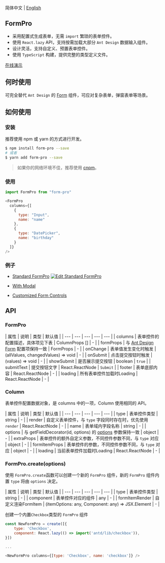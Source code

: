 简体中文 | [English](./README.md)

## FormPro

- 采用配置式生成表单，无需 `import` 繁琐的表单控件。
- 使用 `React.lazy` API，支持按需加载大部分 `Ant Design` 数据输入组件。
- 设计灵活，支持自定义、预置表单控件。
- 使用 `TypeScript` 构建，提供完整的类型定义文件。

[在线演示](https://codesandbox.io/s/standard-formpro-18usg?fontsize=14)

## 何时使用

可完全替代 `Ant Design` 的 [Form]((https://ant.design/components/form-cn/#Form)) 组件，可应对复杂表单，弹窗表单等场景。

## 如何使用

### 安装

推荐使用 npm 或 yarn 的方式进行开发。

```bash
$ npm install form-pro --save 
# 或者
$ yarn add form-pro --save
```

> 如果你的网络环境不佳，推荐使用 [cnpm](https://github.com/cnpm/cnpm)。

### 使用

```js
import FormPro from "form-pro"

<FormPro
  columns={[
    {
      type: "Input",
      name: "name"
    },
    {
      type: "DatePicker",
      name: "birthday"
    }
  ]}
/>
```

### 例子

- [Standard FormPro](https://form-pro.now.sh/?path=/story/components-formpro--standard-formpro) 
  [![Edit Standard FormPro](https://codesandbox.io/static/img/play-codesandbox.svg)](https://codesandbox.io/s/standard-formpro-18usg?fontsize=14)

- [With Modal](https://form-pro.now.sh/?path=/?path=/story/components-formpro--with-modal) 
- [Customized Form Controls](https://form-pro.now.sh/?path=/story/components-formpro--customized-form-controls) 


## API

### FormPro

| 属性 | 说明 | 类型 | 默认值 |
| --- | --- | --- | --- | --- |
| columns | 表单控件的配置描述，具体项见下表 | ColumnProps [] | - |
| formProps | 与 [Ant Design Form](https://ant.design/components/form-cn/#Form) 配置项保持一致 | FormProps | -   |
| onChange | 表单值发生变化时触发 | (allValues, changedValues) => void |  -  | 
| onSubmit | 点击提交按钮时触发 | (values) => void |  -  | 
| showSubmit | 是否展示提交按钮 | boolean |  `true`  | 
| submitText | 提交按钮文字 | React.ReactNode |  `Submit`  | 
| footer | 表单底部内容 | React.ReactNode |  -  | 
| loading | 所有表单控件加载时Loading | React.ReactNode |  -  | 

### Column

表单控件配置数据对象，是 columns 中的一项，Column 使用相同的 API。

| 属性 | 说明 | 类型 | 默认值 |
| --- | --- | --- | --- | --- |
| type | 表单控件类型 | string | - |
| render | 自定义表单控件，与 `type` 字段同时存在时，优先使用 `render` | React.ReactNode | - |
| name | 表单域内字段名称 | string | - |
| options | 与 getFieldDecorator(id, options) 的 [options](https://ant.design/components/form-cn/#getFieldDecorator(id,-options)-%E5%8F%82%E6%95%B0) 参数保持一致 | object | - |
| extraProps | 表单控件的额外自定义参数，不同控件参数不同，与 `type` 对应 | object | - |
| formItemProps | 表单控件的参数，不同控件参数不同，与 `type` 对应 | object  | - |
| loading | 当前表单控件加载时Loading | React.ReactNode |  -  | 


### FormPro.create(options)

使用 `FormPro.create`函数可以创建一个新的 `FormPro` 组件，新的 `FormPro` 组件内置 `type` 将由 `options` 决定。

| 属性 | 说明 | 类型 | 默认值 |
| --- | --- | --- | --- | --- |
| type | 表单控件类型 | string | - |
| component | 表单控件对应的组件 | any | - |
| formItemRender | 自定义渲染FormItem |  (itemOptions: any, Component: any) => JSX.Element | - |

创建一个内置`Checkbox`类型的 `FormPro` 组件

```javascript
const NewFormPro = create([{
    type: 'Checkbox',
    component: React.lazy(() => import('antd/lib/checkbox')),
}])  

...

<NewFormPro columns={[type: 'Checkbox', name: 'checkbox']} />
```
